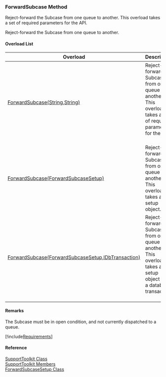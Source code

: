 ﻿### ForwardSubcase Method

Reject-forward the Subcase from one queue to another. This overload takes a set of required parameters for the API.

Reject-forward the Subcase from one queue to another.

#### Overload List

| Overload | Description |
| --- | --- |
| [ForwardSubcase(String,String)](FChoice.Toolkits.Clarify~FChoice.Toolkits.Clarify.Support.SupportToolkit~ForwardSubcase(String,String).md) | Reject-forward the Subcase from one queue to another. This overload takes a set of required parameters for the API.   |
| [ForwardSubcase(ForwardSubcaseSetup)](FChoice.Toolkits.Clarify~FChoice.Toolkits.Clarify.Support.SupportToolkit~ForwardSubcase(ForwardSubcaseSetup).md) | Reject-forward the Subcase from one queue to another. This overload takes a setup object.   |
| [ForwardSubcase(ForwardSubcaseSetup,IDbTransaction)](FChoice.Toolkits.Clarify~FChoice.Toolkits.Clarify.Support.SupportToolkit~ForwardSubcase(ForwardSubcaseSetup,IDbTransaction).md) | Reject-forward the Subcase from one queue to another. This overload takes a setup object and a database transaction.   |

#### Remarks

The Subcase must be in open condition, and not currently dispatched to a queue.

[!include[Requirements](../partials/requirements.md)]



#### Reference

[SupportToolkit Class](FChoice.Toolkits.Clarify~FChoice.Toolkits.Clarify.Support.SupportToolkit.md)  
[SupportToolkit Members](FChoice.Toolkits.Clarify~FChoice.Toolkits.Clarify.Support.SupportToolkit_members.md)  
[ForwardSubcaseSetup Class](FChoice.Toolkits.Clarify~FChoice.Toolkits.Clarify.Support.ForwardSubcaseSetup.md)